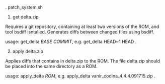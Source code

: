 . patch_system.sh

1) get delta.zip

Requires a git repository, containing at least two versions of the ROM, and tool bsdiff isntalled. Generates diffs 
between changed files using bsdiff. 

usage: get_delta *BASE* *COMMIT*, e.g. get_delta HEAD~1 HEAD .

2) apply delta.zip

Applies diffs that contains in delta.zip to the ROM. The file delta.zip should be placed into the same directory as a ROM.

usage: apply_delta *ROM*, e.g. apply_delta vanir_codina_4.4.4.091715.zip .
